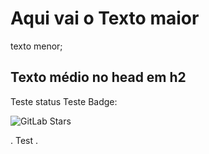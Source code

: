 # Aqui vai o Texto maior
texto menor;
</head>

<h2> Texto médio no head em h2 </h2>

Teste status
Teste Badge: 

![GitLab Stars](https://img.shields.io/gitlab/stars/:project)

. Test . 



